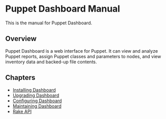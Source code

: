 Puppet Dashboard Manual
=====

This is the manual for Puppet Dashboard.

Overview
--------

Puppet Dashboard is a web interface for Puppet. It can view and analyze Puppet reports, assign Puppet classes and parameters to nodes, and view inventory data and backed-up file contents.

Chapters
--------

* [Installing Dashboard](./bootstrapping.markdown)
* [Upgrading Dashboard](./upgrading.markdown)
* [Configuring Dashboard](./configuring.markdown)
* [Maintaining Dashboard](./maintaining.markdown)
* [Rake API](./rake_api.markdown)
